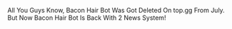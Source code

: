 All You Guys Know, Bacon Hair Bot Was Got Deleted On top.gg From July. But Now Bacon Hair Bot Is Back With 2 News System!
